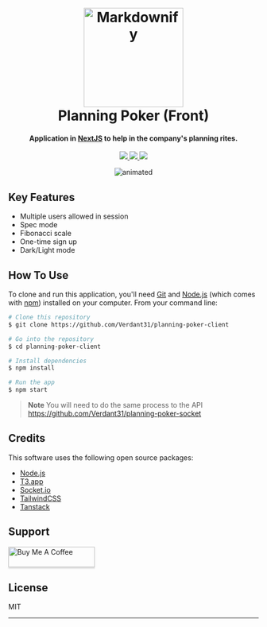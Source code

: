 
<h1 align="center">
  <br>
 <img src="https://github.com/Verdant31/planning-poker-socket/assets/71015476/4d15ad60-80fb-4a5a-b78d-681a13297ad1" alt="Markdownify" width="200">
  <br>
  Planning Poker (Front)
  <br>
</h1>

<h4 align="center">Application in <a href="[http://electron.atom.io](https://nextjs.org/)" target="_blank">NextJS</a> to help in the company's planning rites.</h4>

<p align="center">
  <a href="https://www.linkedin.com/in/jo%C3%A3o-pedro-soares-piovesan-724235191/">
    <img src="https://img.shields.io/badge/LinkedIn-0077B5?style=for-the-badge&logo=linkedin&logoColor=white" />
  </a>
    <a href="https://mail.google.com/mail/u/0/?source=mailto&to=verdantxd@gmail.com&fs=1&tf=cm">
    <img src="https://img.shields.io/badge/Gmail-D14836?style=for-the-badge&logo=gmail&logoColor=white" />
  </a>
      <a href="https://medium.com/@verdantxd">
    <img src="https://img.shields.io/badge/Medium-12100E?style=for-the-badge&logo=medium&logoColor=white" />
  </a>
</p>

<p align="center">
  <img src="https://github.com/Verdant31/planning-poker-socket/assets/71015476/0e30652c-b1ab-4578-a3c8-fec3613a28ae" alt="animated" />
</p>

## Key Features

* Multiple users allowed in session
* Spec mode
* Fibonacci scale
* One-time sign up
* Dark/Light mode

## How To Use

To clone and run this application, you'll need [Git](https://git-scm.com) and [Node.js](https://nodejs.org/en/download/) (which comes with [npm](http://npmjs.com)) installed on your computer. From your command line:

```bash
# Clone this repository
$ git clone https://github.com/Verdant31/planning-poker-client

# Go into the repository
$ cd planning-poker-client

# Install dependencies
$ npm install

# Run the app
$ npm start
```

> **Note**
> You will need to do the same process to the API https://github.com/Verdant31/planning-poker-socket

## Credits

This software uses the following open source packages:

- [Node.js](https://nodejs.org/)
- [T3.app](https://create.t3.gg/)
- [Socket.io](https://socket.io/)
- [TailwindCSS](https://tailwindcss.com/)
- [Tanstack](https://tanstack.com/)

## Support

<a href="https://www.buymeacoffee.com/verdantxdL" target="_blank"><img src="https://www.buymeacoffee.com/assets/img/custom_images/purple_img.png" alt="Buy Me A Coffee" style="height: 41px !important;width: 174px !important;box-shadow: 0px 3px 2px 0px rgba(190, 190, 190, 0.5) !important;-webkit-box-shadow: 0px 3px 2px 0px rgba(190, 190, 190, 0.5) !important;" ></a>

## License

MIT

---
